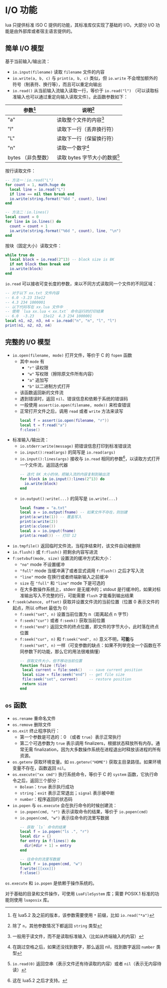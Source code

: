 # I/O 功能

lua 只提供标准 ISO C 提供的功能，其标准库仅实现了基础的 I/O。大部分 I/O 功能是由外部库或者宿主语言提供的。

## 简单 I/O 模型

基于当前输入/输出流：

- `io.input(filename)` 读取 `filename` 文件的内容
- `io.write(a, b, c)` 与 `print(a, b, c)` 类似，但 `io.write`
  不会增加额外的符号（制表符、换行等），而且可以重定向输出
- `io.read()` 从当前输入流输入读取一行，等价于 `io.read("l")`
  （可以读取标准输入也可以通过重定向输入读取文件）。此函数参数如下：

| 参数[^read-arg]    | 说明[^read-res]                        |
|--------------------|----------------------------------------|
| "a"                | 读取整个文件的内容[^read-all]          |
| "l"                | 读取下一行（丢弃换行符）               |
| "L"                | 读取下一行（保留换行符）               |
| "n"                | 读取一个数字[^read-n]                  |
| bytes （非负整数） | 读取 bytes 字节大小的数据[^read-bytes] |

[^read-arg]: 在 lua5.2 及之前的版本，该参数需要使用 `*` 前缀，比如 `io.read("*a")`

[^read-res]: 除了 `n`，其他参数情况下都返回 `string` 类型

[^read-all]: 一般用于读文件，而不是读取标准输入（比如从终端输入的内容）

[^read-n]: 在跳过空格之后，如果还没找到数字，那么返回 nil，找到数字返回 `number` 类型

[^read-bytes]: `io.read(0)` 返回空串（表示文件还有待读取的内容）或者 `nil`（表示无内容待读）

按行读取文件：

```lua
-- 方法一：io.read("L")
for count = 1, math.huge do
  local line = io.read("L")
  if line == nil then break end
  io.write(string.format("%6d ", count), line)
end

-- 方法二：io.lines()
local count = 0
for line in io.lines() do
  count = count + 1
  io.write(string.format("%6d ", count), line, "\n")
end
```

按块（固定大小）读取文件：
```lua
while true do
  local block = io.read(2^13) -- block size is 8K
  if not block then break end
  io.write(block)
end
```

`io.read` 可以接收可变长度的参数，来以不同方式读取同一个文件的不同区域：
```lua
-- 对于以下 xx.txt 文件内容
-- 6.0 -3.23 15e12
-- 4.3 234 1000001
-- 以下代码写在 xx.lua 文件中
-- 使用 `lua xx.lua < xx.txt` 命令运行的打印结果
-- 6.0	-3.23	 15e12	4.3 234 1000001
local n1, n2, n3, n4 = io.read("n", "n", "l", "l")
print(n1, n2, n3, n4)
```

## 完整的 I/O 模型

- `io.open(filename, mode)` 打开文件，等价于 C 的 `fopen` 函数
    - 其中 `mode` 有
        - `"r"` 读权限
        - `"w"` 写权限（擦除原文件所有内容）
        - `"a"` 追加写
        - `"b"` 以二进制方式打开
    - 该函数返回新的文件流
    - 遇到错误时，返回 `nil`、错误信息和依赖于系统的错误码
    - 一般使用 `assert(io.open(filename, mode))` 来检查错误
    - 正常打开文件之后，调用 `read` 或者 `write` 方法来读写
        ```lua
        local f = assert(io.open(filename, "r"))
        local t = f:read("a")
        f:close()
        ```
- 标准输入/输出流：
    - `io.stderr:write(message)` 把错误信息打印到标准错误流
    - `io.input():read(args)` 的简写是 `io.read(args)`
    - `io.input():lines(args)` 接收与 `io.read` 相同的参数[^read-lines]，以读取方式打开一个文件流，返回迭代器
        ```lua
        -- 迭代 8K 大小的块，把输入流的内容复制到输出流
        for block in io.input():lines(2^13) do
          io.write(block)
        end
        ```
    - `io.output():write(...)` 的简写是 `io.write(...)`
        ```lua
        local fname = "a.txt"
        local a = io.output(fname) -- 如果文件不存在，则创建
        print(a:write(1)) -- 覆盖写入
        print(a:write(2))
        print(a:close())
        local a = io.input(fname)
        print(a:read()) -- 打印 12
        ``` 
- `io.tmpfile()` 返回临时文件流，当程序结束时，该文件自动被删除
- `io.flush()` 或 `f:flush()` 把剩余内容写进流
- `f:setvbuf(mode, size)` 设置流的缓冲方式和大小：
    - `"no"` mode 不设置缓冲
    - `"full"` mode 当缓冲满了或者显式调用 `f:flush()` 之后才写入流
    - `"line"` mode 在换行或者终端新输入之前缓冲
    - `size` 在 `"full"` 和 `"line"` mode 下是可选的
    - 在大多数操作系统上，stderr 是无缓冲的；stdout 是行缓冲的，如果对标准输出写入不完整的行，可能需要 
      `flush` 才能看到输出结果
- `f:seek(whence, offset)` 获取并设置文件流的当前位置（位置 0 表示文件的起点，所以 offset 最低为 0）
    - `f:seek("set", n)` 设置当前位置为 n（距离起点 n 字节）
    - `f:seek("cur")` 或者 `f:seek()` 获取当前位置
    - `f:seek("end")` 返回文件的终点位置，即文件的字节大小，此时落在终点位置
    - `f:seek("cur", n)` 和 `f:seek("end", n)` 意义不明，**可能**与 `f:seek("set", n)`
      一样（可变参数的缺点：如果不列举完全一个函数在不同参数下的功能，那么它的用法很难搞懂）
        ```lua
        -- 获取文件大小，但不移动当前位置
        function fsize (file)
         local current = file:seek()   -- save current position
         local size = file:seek("end") -- get file size
         file:seek("set", current)     -- restore position
         return size
        end
        ```

[^read-lines]: 这在 lua5.2 之后才支持。

## `os` 函数

- `os.rename` 重命名文件
- `os.remove` 删除文件
- `os.exit` 终止程序执行：
    - 第一个参数是可选的：0 （或者 `true`）表示正常执行
    - 第二个可选参数为 `true` 表示调用 finalizers，根据状态释放所有内存。通常无需 
      finalization，因为大多数操作系统在进程退出时释放该进程的所有资源。
- `os.getenv` 获取环境变量。如 `os.getenv("HOME")` 获取主目录路径。如果环境变量不存在，函数返回 `nil`。
- `os.execute("xx cmd")` 执行系统命令，等价于 C 的 `system` 函数，它执行命令之后，返回三个部分：
    - `Bolean`：`true` 表示执行成功
    - `string`：`exit` 表示正常退出；`signal` 表示被中断
    - `number`：程序返回的状态码
- `io.popen` 与 `os.execute` 会在执行命令的时候创建流：
    - `io.popen(cmd, "r")` 表示读取命令的结果，等价于 `io.popen(cmd)`
    - `io.popen(cmd, "w")` 表示往命令的流里写数据
        ```lua
        -- 获取 `ls` 命令的结果
        local f = io.popen("ls .", "r")
        local dir = {}
        for entry in f:lines() do
          dir[#dir + 1] = entry
        end

        -- 往命令的流里写数据
        local f = io.popen(cmd, "w")
        f:write([[xxx]])
        f:close()
        ```

`os.execute` 和 `io.popen` 是依赖于操作系统的。

对于基础的目录和文件操作，可使用 `LuaFileSystem` 库；需要 POSIX.1 标准的功能则使用 `luaposix` 库。
